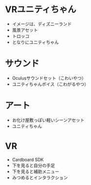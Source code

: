 # VRユニティちゃん
* イメージは、ディズニーランド
* 風景アセット
* トロッコ
* となりにユニティちゃん

# サウンド
* Oculusサウンドセット（こわいやつ）
* ユニティちゃんボイス（こわがるやつ）

# アート

* お化け屋敷っぽい軽いシーンアセット
* ユニティちゃん

# VR

* Cardboard SDK
* 下を見ると自分の手足
* 下を見ると補助メニュー
* みつめるとインタラクション